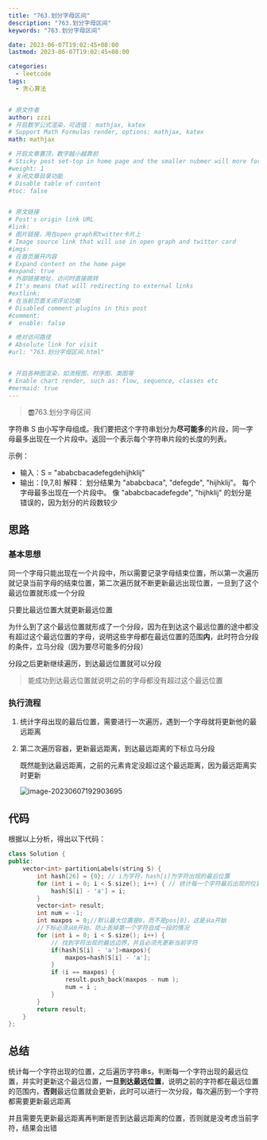 ```yaml
---
title: "763.划分字母区间"
description: "763.划分字母区间"
keywords: "763.划分字母区间"

date: 2023-06-07T19:02:45+08:00
lastmod: 2023-06-07T19:02:45+08:00

categories: 
  - leetcode
tags:
  - 贪心算法


# 原文作者
author: zzzi
# 开启数学公式渲染，可选值： mathjax, katex
# Support Math Formulas render, options: mathjax, katex
math: mathjax

# 开启文章置顶，数字越小越靠前
# Sticky post set-top in home page and the smaller nubmer will more forward.
#weight: 1
# 关闭文章目录功能
# Disable table of content
#toc: false


# 原文链接
# Post's origin link URL
#link:
# 图片链接，用在open graph和twitter卡片上
# Image source link that will use in open graph and twitter card
#imgs:
# 在首页展开内容
# Expand content on the home page
#expand: true
# 外部链接地址，访问时直接跳转
# It's means that will redirecting to external links
#extlink:
# 在当前页面关闭评论功能
# Disabled comment plugins in this post
#comment:
#  enable: false

# 绝对访问路径
# Absolute link for visit
#url: "763.划分字母区间.html"


# 开启各种图渲染，如流程图、时序图、类图等
# Enable chart render, such as: flow, sequence, classes etc
#mermaid: true
---
```


>:ab:763.划分字母区间

字符串 S 由小写字母组成。我们要把这个字符串划分为**尽可能多**的片段，同一字母最多出现在一个片段中。返回一个表示每个字符串片段的长度的列表。

示例：

- 输入：S = "ababcbacadefegdehijhklij"
- 输出：[9,7,8] 解释： 划分结果为 "ababcbaca", "defegde", "hijhklij"。 每个字母最多出现在一个片段中。 像 "ababcbacadefegde", "hijhklij" 的划分是错误的，因为划分的片段数较少

<!--more-->

## 思路

### 基本思想

同一个字母只能出现在一个片段中，所以需要记录字母结束位置，所以第一次遍历就记录当前字母的结束位置，第二次遍历就不断更新最远出现位置，一旦到了这个最远位置就形成一个分段

只要比最远位置大就更新最远位置

为什么到了这个最远位置就形成了一个分段，因为在到达这个最远位置的途中都没有超过这个最远位置的字母，说明这些字母都在最远位置的范围**内**，此时符合分段的条件，立马分段（因为要尽可能多的分段）

分段之后更新继续遍历，到达最远位置就可以分段

> 能成功到达最远位置就说明之前的字母都没有超过这个最远位置

### 执行流程

1. 统计字母出现的最后位置，需要进行一次遍历，遇到一个字母就将更新他的最远距离

2. 第二次遍历容器，更新最远距离，到达最远距离的下标立马分段

   既然能到达最远距离，之前的元素肯定没超过这个最远距离，因为最远距离实时更新

   ![image-20230607192903695](https://zzzi-img-1313100942.cos.ap-beijing.myqcloud.com/img/202306072155390.png)

## 代码

根据以上分析，得出以下代码：

~~~C++
class Solution {
public:
    vector<int> partitionLabels(string S) {
        int hash[26] = {0}; // i为字符，hash[i]为字符出现的最后位置
        for (int i = 0; i < S.size(); i++) { // 统计每一个字符最后出现的位置
            hash[S[i] - 'a'] = i;
        }
        vector<int> result;
        int num = -1;
        int maxpos = 0;//默认最大位置是0，而不是pos[0]，这是从a开始
        //下标必须从0开始，防止丢掉第一个字符自成一段的情况
        for (int i = 0; i < S.size(); i++) {
            // 找到字符出现的最远边界，并且必须先更新当前字符
            if(hash[S[i] - 'a']>maxpos){
                maxpos=hash[S[i] - 'a'];
            }
            if (i == maxpos) {
                result.push_back(maxpos - num );
                num = i ;
            }
        }
        return result;
    }
};

~~~

## 总结

统计每一个字符出现的位置，之后遍历字符串s，判断每一个字符出现的最远位置，并实时更新这个最远位置，**一旦到达最远位置**，说明之前的字符都在最远位置的范围内，**否则**最远位置就会更新，此时可以进行一次分段，每次遍历到一个字符都需要更新最远距离

并且需要先更新最远距离再判断是否到达最远距离的位置，否则就是没考虑当前字符，结果会出错
